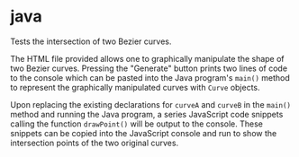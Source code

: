 # java

Tests the intersection of two Bezier curves.

The HTML file provided allows one to graphically manipulate the shape of two Bezier curves. Pressing the "Generate" button prints two lines of code to the console which can be pasted into the Java program's `main()` method to represent the graphically manipulated curves with `Curve` objects.

Upon replacing the existing declarations for `curveA` and `curveB` in the `main()` method and running the Java program, a series JavaScript code snippets calling the function `drawPoint()` will be output to the console. These snippets can be copied into the JavaScript console and run to show the intersection points of the two original curves.
